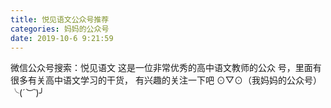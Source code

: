 ```yaml
---
title: 悦见语文公众号推荐
categories: 妈妈的公众号
date: 2019-10-6 9:21:59
---
```

微信公众号搜索：悦见语文
这是一位非常优秀的高中语文教师的公众
号，里面有很多有关高中语文学习的干货，
有兴趣的关注一下吧
⊙▽⊙（我妈妈的公众号）╰(*´︶`*)╯
